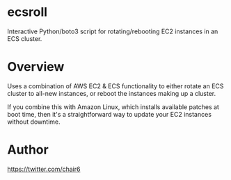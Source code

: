 # ecsroll

Interactive Python/boto3 script for rotating/rebooting EC2 instances in an ECS cluster.

# Overview

Uses a combination of AWS EC2 & ECS functionality to either rotate an ECS cluster to all-new instances, or reboot the instances making up a cluster.

If you combine this with Amazon Linux, which installs available patches at boot time, then it's a straightforward way to update your EC2 instances without downtime.

# Author

https://twitter.com/chair6
